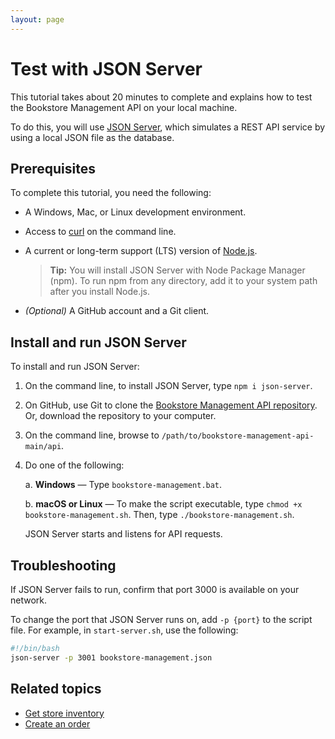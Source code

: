 ```yaml
---
layout: page
---
```

# Test with JSON Server

This tutorial takes about 20 minutes to complete and explains how to test the Bookstore Management API on your local machine.

To do this, you will use [JSON Server](https://www.npmjs.com/package/json-server), which simulates a REST API service by using a local JSON file as the database.

## Prerequisites

To complete this tutorial, you need the following:

* A Windows, Mac, or Linux development environment.
* Access to [curl](https://curl.se/download.html) on the command line.
* A current or long-term support (LTS) version of [Node.js](https://nodejs.org/en/download/package-manager).

    > **Tip:**
    > You will install JSON Server with Node Package Manager (npm). To run npm from any directory, add it to your system path after you install Node.js.

* *(Optional)* A GitHub account and a Git client.

## Install and run JSON Server

To install and run JSON Server:

1. On the command line, to install JSON Server, type `npm i json-server`.

1. On GitHub, use Git to clone the [Bookstore Management API repository](https://github.com/btbristow/bookstore-management-api). Or, download the repository to your computer.

1. On the command line, browse to `/path/to/bookstore-management-api-main/api`.

1. Do one of the following:

    a. **Windows** — Type `bookstore-management.bat`.

    b. **macOS or Linux** — To make the script executable, type `chmod +x bookstore-management.sh`. Then, type `./bookstore-management.sh`.

    JSON Server starts and listens for API requests.

## Troubleshooting

If JSON Server fails to run, confirm that port 3000 is available on your network.

To change the port that JSON Server runs on, add `-p {port}` to the script file. For example, in `start-server.sh`, use the following:

```bash
#!/bin/bash
json-server -p 3001 bookstore-management.json
```

## Related topics

* [Get store inventory](get-store-inventory.md)
* [Create an order](create-an-order.md)
